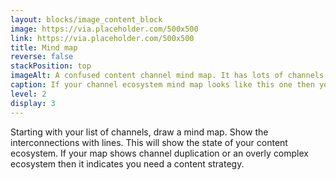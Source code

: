 ```yaml
---
layout: blocks/image_content_block
image: https://via.placeholder.com/500x500
link: https://via.placeholder.com/500x500
title: Mind map
reverse: false
stackPosition: top
imageAlt: A confused content channel mind map. It has lots of channels, lots of interconnections and shows both duplication and complexity.
caption: If your channel ecosystem mind map looks like this one then you need a content strategy.
level: 2
display: 3
---
```

Starting with your list of channels, draw a mind map. Show the interconnections with lines. This will show the state of your content ecosystem. If your map shows channel duplication or an overly complex ecosystem then it indicates you need a content strategy.